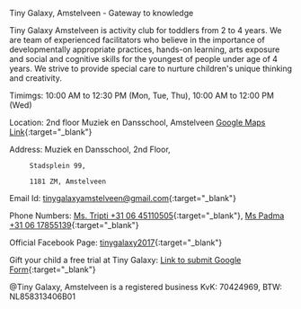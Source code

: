 Tiny Galaxy, Amstelveen - Gateway to knowledge

Tiny Galaxy Amstelveen is activity club for toddlers from 2 to 4 years. We are team of experienced facilitators who believe in the importance of developmentally appropriate practices, hands-on learning, arts exposure and social and cognitive skills for the youngest of people under age of 4 years. We strive to provide special care to nurture children's unique thinking and creativity.  

Timimgs: 10:00 AM to 12:30 PM (Mon, Tue, Thu), 10:00 AM to 12:00 PM (Wed)     

Location:  2nd floor Muziek en Dansschool, Amstelveen [Google Maps Link](https://goo.gl/maps/decCg3eUZcbBnsDU8){:target="_blank"}

Address: Muziek en Dansschool, 2nd Floor,
         
         Stadsplein 99,
         
         1181 ZM, Amstelveen
         
Email Id: [tinygalaxyamstelveen@gmail.com](mailto:tinygalaxyamstelveen@gmail.com){:target="_blank"}

Phone Numbers: [Ms. Tripti +31 06 45110505](tel:+31645110505){:target="_blank"}, [Ms Padma +31 06 17855139](tel:+31617855139){:target="_blank"}

Official Facebook Page: [tinygalaxy2017](https://www.facebook.com/tinygalaxy2017/){:target="_blank"}

Gift your child a free trial at Tiny Galaxy: [Link to submit Google Form](https://shorturl.at/mSUV5){:target="_blank"}



@Tiny Galaxy, Amstelveen is a registered business KvK: 70424969, BTW: NL858313406B01
